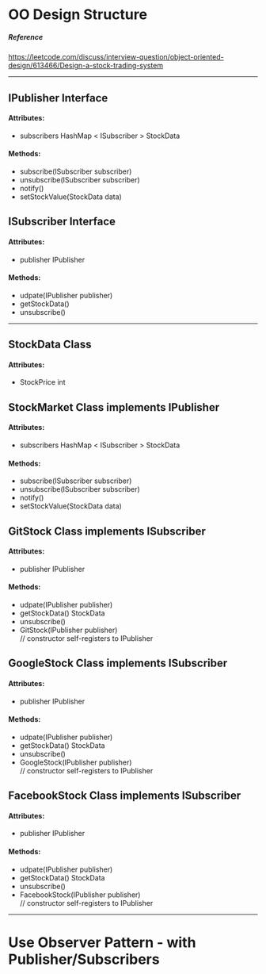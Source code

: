 # OO Design Structure

##### Reference
https://leetcode.com/discuss/interview-question/object-oriented-design/613466/Design-a-stock-trading-system

---

## IPublisher Interface
 #### Attributes:
 - subscribers HashMap < ISubscriber > StockData
 #### Methods:
 - subscribe(ISubscriber subscriber)
 - unsubscribe(ISubscriber subscriber)
 - notify()
 - setStockValue(StockData data)

## ISubscriber Interface
 #### Attributes:
 - publisher IPublisher
 #### Methods:
 - udpate(IPublisher publisher)
 - getStockData()
 - unsubscribe()

---

## StockData Class
 #### Attributes:
 - StockPrice int

## StockMarket Class implements IPublisher
 #### Attributes:
 - subscribers HashMap < ISubscriber > StockData
 #### Methods:
 - subscribe(ISubscriber subscriber)
 - unsubscribe(ISubscriber subscriber)
 - notify()
 - setStockValue(StockData data)

## GitStock Class implements ISubscriber
 #### Attributes:
 - publisher IPublisher
 #### Methods:
 - udpate(IPublisher publisher)
 - getStockData() StockData
 - unsubscribe()
 - GitStock(IPublisher publisher) \
 // constructor self-registers to IPublisher

## GoogleStock Class implements ISubscriber
 #### Attributes:
 - publisher IPublisher
 #### Methods:
 - udpate(IPublisher publisher)
 - getStockData() StockData
 - unsubscribe()
 - GoogleStock(IPublisher publisher) \
 // constructor self-registers to IPublisher

## FacebookStock Class implements ISubscriber
 #### Attributes:
 - publisher IPublisher
 #### Methods:
 - udpate(IPublisher publisher)
 - getStockData() StockData
 - unsubscribe()
 - FacebookStock(IPublisher publisher) \
 // constructor self-registers to IPublisher

---

# Use Observer Pattern - with Publisher/Subscribers